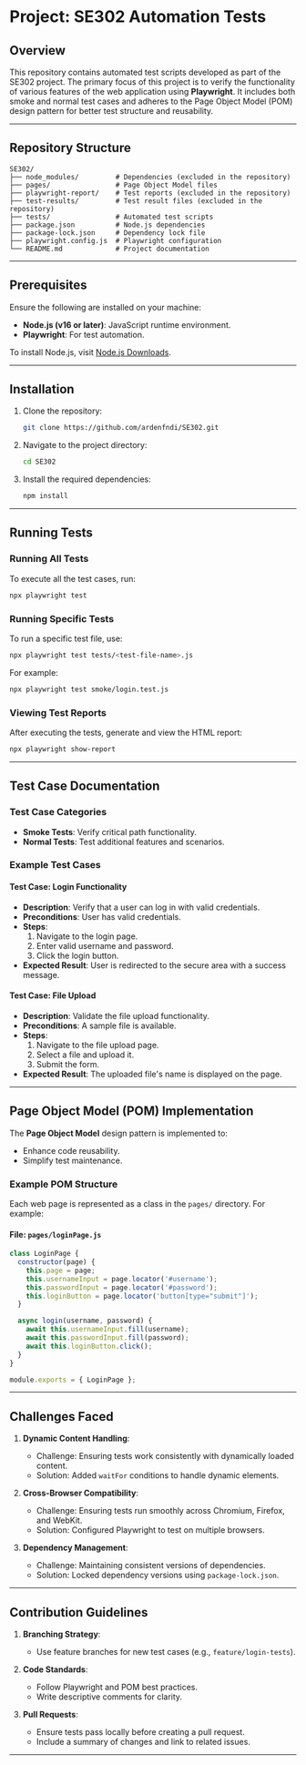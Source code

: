 # Project: SE302 Automation Tests

## Overview
This repository contains automated test scripts developed as part of the SE302 project. The primary focus of this project is to verify the functionality of various features of the web application using **Playwright**. It includes both smoke and normal test cases and adheres to the Page Object Model (POM) design pattern for better test structure and reusability.

---

## Repository Structure

```plaintext
SE302/
├── node_modules/         # Dependencies (excluded in the repository)
├── pages/                # Page Object Model files
├── playwright-report/    # Test reports (excluded in the repository)
├── test-results/         # Test result files (excluded in the repository)
├── tests/                # Automated test scripts
├── package.json          # Node.js dependencies
├── package-lock.json     # Dependency lock file
├── playwright.config.js  # Playwright configuration
└── README.md             # Project documentation
```

---

## Prerequisites

Ensure the following are installed on your machine:
- **Node.js (v16 or later)**: JavaScript runtime environment.
- **Playwright**: For test automation.

To install Node.js, visit [Node.js Downloads](https://nodejs.org/).

---

## Installation

1. Clone the repository:
   ```bash
   git clone https://github.com/ardenfndi/SE302.git
   ```
2. Navigate to the project directory:
   ```bash
   cd SE302
   ```
3. Install the required dependencies:
   ```bash
   npm install
   ```

---

## Running Tests

### Running All Tests
To execute all the test cases, run:
```bash
npx playwright test
```

### Running Specific Tests
To run a specific test file, use:
```bash
npx playwright test tests/<test-file-name>.js
```
For example:
```bash
npx playwright test smoke/login.test.js
```

### Viewing Test Reports
After executing the tests, generate and view the HTML report:
```bash
npx playwright show-report
```

---

## Test Case Documentation

### Test Case Categories
- **Smoke Tests**: Verify critical path functionality.
- **Normal Tests**: Test additional features and scenarios.

### Example Test Cases
#### Test Case: Login Functionality
- **Description**: Verify that a user can log in with valid credentials.
- **Preconditions**: User has valid credentials.
- **Steps**:
  1. Navigate to the login page.
  2. Enter valid username and password.
  3. Click the login button.
- **Expected Result**: User is redirected to the secure area with a success message.

#### Test Case: File Upload
- **Description**: Validate the file upload functionality.
- **Preconditions**: A sample file is available.
- **Steps**:
  1. Navigate to the file upload page.
  2. Select a file and upload it.
  3. Submit the form.
- **Expected Result**: The uploaded file's name is displayed on the page.

---

## Page Object Model (POM) Implementation

The **Page Object Model** design pattern is implemented to:
- Enhance code reusability.
- Simplify test maintenance.

### Example POM Structure
Each web page is represented as a class in the `pages/` directory. For example:

#### File: `pages/loginPage.js`
```javascript
class LoginPage {
  constructor(page) {
    this.page = page;
    this.usernameInput = page.locator('#username');
    this.passwordInput = page.locator('#password');
    this.loginButton = page.locator('button[type="submit"]');
  }

  async login(username, password) {
    await this.usernameInput.fill(username);
    await this.passwordInput.fill(password);
    await this.loginButton.click();
  }
}

module.exports = { LoginPage };
```

---

## Challenges Faced

1. **Dynamic Content Handling**:
   - Challenge: Ensuring tests work consistently with dynamically loaded content.
   - Solution: Added `waitFor` conditions to handle dynamic elements.

2. **Cross-Browser Compatibility**:
   - Challenge: Ensuring tests run smoothly across Chromium, Firefox, and WebKit.
   - Solution: Configured Playwright to test on multiple browsers.

3. **Dependency Management**:
   - Challenge: Maintaining consistent versions of dependencies.
   - Solution: Locked dependency versions using `package-lock.json`.

---

## Contribution Guidelines

1. **Branching Strategy**:
   - Use feature branches for new test cases (e.g., `feature/login-tests`).

2. **Code Standards**:
   - Follow Playwright and POM best practices.
   - Write descriptive comments for clarity.

3. **Pull Requests**:
   - Ensure tests pass locally before creating a pull request.
   - Include a summary of changes and link to related issues.

---
